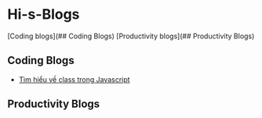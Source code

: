 # Hi-s-Blogs
[Coding blogs](## Coding Blogs)
[Productivity blogs](## Productivity Blogs)
## Coding Blogs
* [Tìm hiểu về class trong Javascript]('./coding/class-in-javascription-es6.md')
## Productivity Blogs
